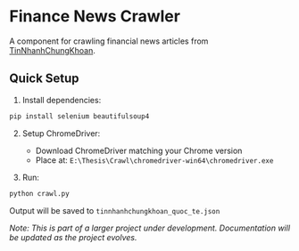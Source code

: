 # Finance News Crawler

A component for crawling financial news articles from [TinNhanhChungKhoan](https://www.tinnhanhchungkhoan.vn).

## Quick Setup

1. Install dependencies:
```bash
pip install selenium beautifulsoup4
```

2. Setup ChromeDriver:
   - Download ChromeDriver matching your Chrome version
   - Place at: `E:\Thesis\Crawl\chromedriver-win64\chromedriver.exe`

3. Run:
```bash
python crawl.py
```

Output will be saved to `tinnhanhchungkhoan_quoc_te.json`

*Note: This is part of a larger project under development. Documentation will be updated as the project evolves.*